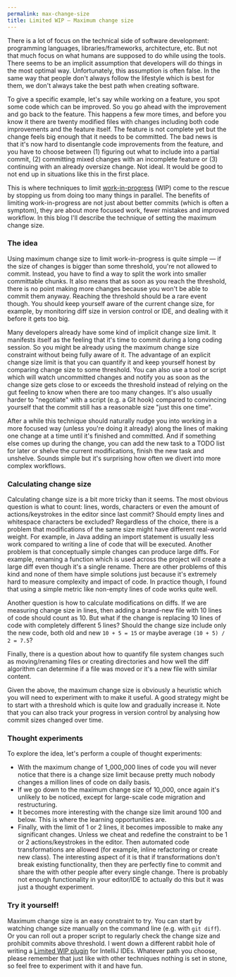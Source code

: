 ```yaml
---
permalink: max-change-size
title: Limited WIP — Maximum change size
---
```


There is a lot of focus on the technical side of software development: programming languages, libraries/frameworks, architecture, etc. But not that much focus on what humans are supposed to do while using the tools. There seems to be an implicit assumption that developers will do things in the most optimal way. Unfortunately, this assumption is often false. In the same way that people don't always follow the lifestyle which is best for them, we don't always take the best path when creating software.

To give a specific example, let's say while working on a feature, you spot some code which can be improved. So you go ahead with the improvement and go back to the feature. This happens a few more times, and before you know it there are twenty modified files with changes including both code improvements and the feature itself. The feature is not complete yet but the change feels big enough that it needs to be committed. The bad news is that it's now hard to disentangle code improvements from the feature, and you have to choose between (1) figuring out what to include into a partial commit, (2) committing mixed changes with an incomplete feature or (3) continuing with an already oversize change. Not ideal. It would be good to not end up in situations like this in the first place.

This is where techniques to limit [work-in-progress] (WIP) come to the rescue by stopping us from doing too many things in parallel. The benefits of limiting work-in-progress are not just about better commits (which is often a symptom), they are about more focused work, fewer mistakes and improved workflow. In this blog I'll describe the technique of setting the maximum change size. 


### The idea
Using maximum change size to limit work-in-progress is quite simple — if the size of changes is bigger than some threshold, you're not allowed to commit. Instead, you have to find a way to split the work into smaller committable chunks. It also means that as soon as you reach the threshold, there is no point making more changes because you won't be able to commit them anyway. Reaching the threshold should be a rare event though. You should keep yourself aware of the current change size, for example, by monitoring diff size in version control or IDE, and dealing with it before it gets too big. 

Many developers already have some kind of implicit change size limit. It manifests itself as the feeling that it's time to commit during a long coding session. So you might be already using the maximum change size constraint without being fully aware of it. The advantage of an explicit change size limit is that you can quantify it and keep yourself honest by comparing change size to some threshold. You can also use a tool or script which will watch uncommitted changes and notify you as soon as the change size gets close to or exceeds the threshold instead of relying on the gut feeling to know when there are too many changes. It's also usually harder to "negotiate" with a script (e.g. a Git hook) compared to convincing yourself that the commit still has a reasonable size "just this one time".

After a while this technique should naturally nudge you into working in a more focused way (unless you're doing it already) along the lines of making one change at a time until it's finished and committed. And if something else comes up during the change, you can add the new task to a TODO list for later or shelve the current modifications, finish the new task and unshelve. Sounds simple but it's surprising how often we divert into more complex workflows.


### Calculating change size
Calculating change size is a bit more tricky than it seems. The most obvious question is what to count: lines, words, characters or even the amount of actions/keystrokes in the editor since last commit? Should empty lines and whitespace characters be excluded? Regardless of the choice, there is a problem that modifications of the same size might have different real-world weight. For example, in Java adding an import statement is usually less work compared to writing a line of code that will be executed. Another problem is that conceptually simple changes can produce large diffs. For example, renaming a function which is used across the project will create a large diff even though it's a single rename. There are other problems of this kind and none of them have simple solutions just because it's extremely hard to measure complexity and impact of code. In practice though, I found that using a simple metric like non-empty lines of code works quite well.

Another question is how to calculate modifications on diffs. If we are measuring change size in lines, then adding a brand-new file with 10 lines of code should count as 10. But what if the change is replacing 10 lines of code with completely different 5 lines? Should the change size include only the new code, both old and new `10 + 5 = 15` or maybe average `(10 + 5) / 2 = 7.5`? 

Finally, there is a question about how to quantify file system changes such as moving/renaming files or creating directories and how well the diff algorithm can determine if a file was moved or it's a new file with similar content.

Given the above, the maximum change size is obviously a heuristic which you will need to experiment with to make it useful. A good strategy might be to start with a threshold which is quite low and gradually increase it. Note that you can also track your progress in version control by analysing how commit sizes changed over time.


### Thought experiments
To explore the idea, let's perform a couple of thought experiments: 
- With the maximum change of 1_000_000 lines of code you will never notice that there is a change size limit because pretty much nobody changes a million lines of code on daily basis.
- If we go down to the maximum change size of 10_000, once again it's unlikely to be noticed, except for large-scale code migration and restructuring. 
- It becomes more interesting with the change size limit around 100 and below. This is where the learning opportunities are. 
- Finally, with the limit of 1 or 2 lines, it becomes impossible to make any significant changes. Unless we cheat and redefine the constraint to be 1 or 2 actions/keystrokes in the editor. Then automated code transformations are allowed (for example, inline refactoring or create new class). The interesting aspect of it is that if transformations don't break existing functionality, then they are perfectly fine to commit and share the with other people after every single change. There is probably not enough functionality in your editor/IDE to actually do this but it was just a thought experiment.


### Try it yourself!
Maximum change size is an easy constraint to try. You can start by watching change size manually on the command line (e.g. with `git diff`). Or you can roll out a proper script to regularly check the change size and prohibit commits above threshold. I went down a different rabbit hole of writing a [Limited WIP plugin] for IntelliJ IDEs. Whatever path you choose, please remember that just like with other techniques nothing is set in stone, so feel free to experiment with it and have fun.

[work-in-progress]: https://en.wikipedia.org/wiki/Work_in_process
[Limited WIP plugin]: https://github.com/dkandalov/limited-wip
